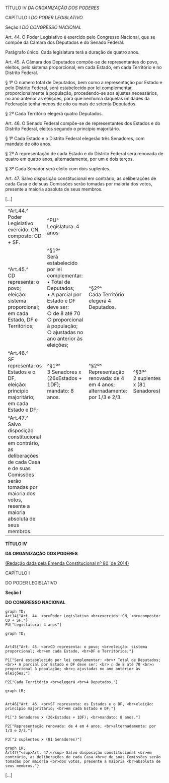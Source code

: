 TÍTULO IV *DA ORGANIZAÇÃO DOS PODERES*

CAPÍTULO I *DO PODER LEGISLATIVO*

Seção I *DO CONGRESSO NACIONAL*



Art. 44. O Poder Legislativo é exercido pelo Congresso Nacional, que se compõe da Câmara dos Deputados e do Senado Federal. 

Parágrafo único. Cada legislatura terá a duração de quatro anos.

Art. 45. A Câmara dos Deputados compõe-se de representantes do povo, eleitos, pelo sistema proporcional, em cada Estado, em cada Território e no Distrito Federal.

§ 1º O número total de Deputados, bem como a representação por Estado e pelo Distrito Federal, será estabelecido por lei complementar, proporcionalmente à população, procedendo-se aos ajustes necessários, no ano anterior às eleições, para que nenhuma daquelas unidades da Federação tenha menos de oito ou mais de setenta Deputados.

§ 2º Cada Território elegerá quatro Deputados.

Art. 46. O Senado Federal compõe-se de representantes dos Estados e do Distrito Federal, eleitos segundo o princípio majoritário.

§ 1º Cada Estado e o Distrito Federal elegerão três Senadores, com mandato de oito anos.

§ 2º A representação de cada Estado e do Distrito Federal será renovada de quatro em quatro anos, alternadamente, por um e dois terços.

§ 3º Cada Senador será eleito com dois suplentes.

Art. 47. Salvo disposição constitucional em contrário, as deliberações de cada Casa e de suas Comissões serão tomadas por maioria dos votos, presente a maioria absoluta de seus membros.

[…]



|                                                              |                                                              |                                                              |                                         |
| ------------------------------------------------------------ | ------------------------------------------------------------ | ------------------------------------------------------------ | --------------------------------------- |
| ^Art.44.^ <br/>Poder Legislativo <br/>exercido: CN, <br/>composto: CD + SF. | ^PU^ <br/>Legislatura: 4 anos                                |                                                              |                                         |
| ^Art.45.^ <br/>CD representa: o povo; <br/>eleição: sistema proporcional; <br/>em cada Estado, DF e Territórios; | ^§1º^ <br/>Será estabelecido por lei complementar: <br/>• Total de Deputados; <br/>• A parcial por Estado e DF deve ser: <br/>  ○ de 8 até 70 <br/>  ○ proporcional à população; <br/>  ○ ajustadas no ano anterior às eleições; | ^§2º^ <br/>Cada Território elegerá 4 Deputados.              |                                         |
| ^Art.46.^ <br/>SF representa: os Estados e o DF, <br/>eleição: princípio majoritário; <br/>em cada Estado e DF; | ^§1º^ <br/>3 Senadores x (26xEstados + 1DF); <br/>mandato: 8 anos. | ^§2º^ <br/>Representação renovada: de 4 em 4 anos; <br/>alternadamente: por 1/3 e 2/3. | ^§3º^ <br/>2 suplentes x (81 Senadores) |
| ^Art.47.^ <br/>Salvo disposição constitucional em contrário, <br>as deliberações <br>de cada Casa e de suas Comissões <br>serão tomadas por maioria dos votos, <br>resente a maioria absoluta de seus membros. |                                                              |                                                              |                                         |



**TÍTULO IV**

**DA ORGANIZAÇÃO DOS PODERES**

[(Redação dada pela Emenda Constitucional nº 80, de 2014)](http://www.planalto.gov.br/ccivil_03/constituicao/Emendas/Emc/emc80.htm#art1)

CAPÍTULO I

DO PODER LEGISLATIVO

**Seção I**

**DO CONGRESSO NACIONAL**

```mermaid
graph TD;
Art14{"Art. 44. <br>Poder Legislativo <br>exercido: CN, <br>composto: CD + SF."}
PU["Legislatura: 4 anos"]
```

```mermaid
graph TD;


Art45{"Art. 45. <br>CD representa: o povo; <br>eleição: sistema proporcional; <br>em cada Estado, <br>DF e Territórios;"}

P1["Será estabelecido por lei complementar: <br>• Total de Deputados; <br>• A parcial por Estado e DF deve ser: <br> ○ de 8 até 70 <br>○ proporcional à população; <br>○ ajustadas no ano anterior às eleições;"]

P2["Cada Território <br>elegerá <br>4 Deputados."]
```

```mermaid
graph LR;


Art46{"Art. 46. <br>SF representa: os Estados e o DF, <br>eleição: princípio majoritário; <br>em cada Estado e DF;"}

P1["3 Senadores x (26xEstados + 1DF); <br>mandato: 8 anos."]

P2["Representação renovada: de 4 em 4 anos; <br>alternadamente: por 1/3 e 2/3."]

P3["2 suplentes x (81 Senadores)"]
```



```mermaid
graph LR;
Art47{"<sup>Art. 47.</sup> Salvo disposição constitucional <br>em contrário, as deliberações de cada Casa <br>e de suas Comissões serão tomadas por maioria <br>dos votos, presente a maioria <br>absoluta de seus membros."}
```





[…]

